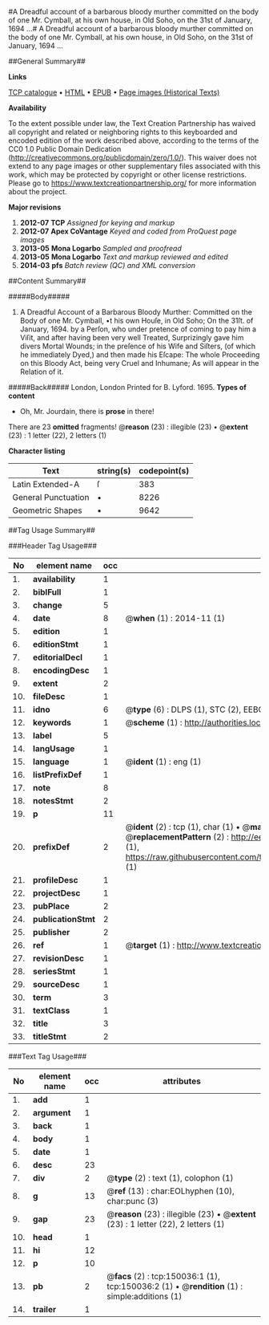 #A Dreadful account of a barbarous bloody murther committed on the  body of one Mr. Cymball, at his own house, in Old Soho, on the 31st of January, 1694 ...#
A Dreadful account of a barbarous bloody murther committed on the  body of one Mr. Cymball, at his own house, in Old Soho, on the 31st of January, 1694 ...

##General Summary##

**Links**

[TCP catalogue](http://www.ota.ox.ac.uk/tcp/)  • 
[HTML](http://tei.it.ox.ac.uk/tcp/Texts-HTML/free/A81/A81733.html)  • 
[EPUB](http://tei.it.ox.ac.uk/tcp/Texts-EPUB/free/A81/A81733.epub) • 
[Page images (Historical Texts)](https://historicaltexts.jisc.ac.uk/eebo-36282083e)

**Availability**

To the extent possible under law, the Text Creation Partnership has waived all copyright and related or neighboring rights to this keyboarded and encoded edition of the work described above, according to the terms of the CC0 1.0 Public Domain Dedication (http://creativecommons.org/publicdomain/zero/1.0/). This waiver does not extend to any page images or other supplementary files associated with this work, which may be protected by copyright or other license restrictions. Please go to https://www.textcreationpartnership.org/ for more information about the project.

**Major revisions**

1. __2012-07__ __TCP__ *Assigned for keying and markup*
1. __2012-07__ __Apex CoVantage__ *Keyed and coded from ProQuest page images*
1. __2013-05__ __Mona Logarbo__ *Sampled and proofread*
1. __2013-05__ __Mona Logarbo__ *Text and markup reviewed and edited*
1. __2014-03__ __pfs__ *Batch review (QC) and XML conversion*

##Content Summary##

#####Body#####

1. A Dreadful Account of a Barbarous Bloody Murther: Committed on the Body of one Mr. Cymball, •t his own Houſe, in Old Soho; On the 31ſt. of January, 1694. by a Perſon, who under pretence of coming to pay him a Viſit, and after having been very well Treated, Surprizingly gave him divers Mortal Wounds; in the preſence of his Wife and Siſters, (of which he immediately Dyed,) and then made his Eſcape: The whole Proceeding on this Bloody Act, being very Cruel and Inhumane; As will appear in the Relation of it.

#####Back#####
London, London Printed for B. Lyford. 1695.
**Types of content**

  * Oh, Mr. Jourdain, there is **prose** in there!

There are 23 **omitted** fragments! 
 @__reason__ (23) : illegible (23)  •  @__extent__ (23) : 1 letter (22), 2 letters (1)

**Character listing**


|Text|string(s)|codepoint(s)|
|---|---|---|
|Latin Extended-A|ſ|383|
|General Punctuation|•|8226|
|Geometric Shapes|▪|9642|

##Tag Usage Summary##

###Header Tag Usage###

|No|element name|occ|attributes|
|---|---|---|---|
|1.|__availability__|1||
|2.|__biblFull__|1||
|3.|__change__|5||
|4.|__date__|8| @__when__ (1) : 2014-11 (1)|
|5.|__edition__|1||
|6.|__editionStmt__|1||
|7.|__editorialDecl__|1||
|8.|__encodingDesc__|1||
|9.|__extent__|2||
|10.|__fileDesc__|1||
|11.|__idno__|6| @__type__ (6) : DLPS (1), STC (2), EEBO-CITATION (1), OCLC (1), VID (1)|
|12.|__keywords__|1| @__scheme__ (1) : http://authorities.loc.gov/ (1)|
|13.|__label__|5||
|14.|__langUsage__|1||
|15.|__language__|1| @__ident__ (1) : eng (1)|
|16.|__listPrefixDef__|1||
|17.|__note__|8||
|18.|__notesStmt__|2||
|19.|__p__|11||
|20.|__prefixDef__|2| @__ident__ (2) : tcp (1), char (1)  •  @__matchPattern__ (2) : ([0-9\-]+):([0-9IVX]+) (1), (.+) (1)  •  @__replacementPattern__ (2) : http://eebo.chadwyck.com/downloadtiff?vid=$1&page=$2 (1), https://raw.githubusercontent.com/textcreationpartnership/Texts/master/tcpchars.xml#$1 (1)|
|21.|__profileDesc__|1||
|22.|__projectDesc__|1||
|23.|__pubPlace__|2||
|24.|__publicationStmt__|2||
|25.|__publisher__|2||
|26.|__ref__|1| @__target__ (1) : http://www.textcreationpartnership.org/docs/. (1)|
|27.|__revisionDesc__|1||
|28.|__seriesStmt__|1||
|29.|__sourceDesc__|1||
|30.|__term__|3||
|31.|__textClass__|1||
|32.|__title__|3||
|33.|__titleStmt__|2||


###Text Tag Usage###

|No|element name|occ|attributes|
|---|---|---|---|
|1.|__add__|1||
|2.|__argument__|1||
|3.|__back__|1||
|4.|__body__|1||
|5.|__date__|1||
|6.|__desc__|23||
|7.|__div__|2| @__type__ (2) : text (1), colophon (1)|
|8.|__g__|13| @__ref__ (13) : char:EOLhyphen (10), char:punc (3)|
|9.|__gap__|23| @__reason__ (23) : illegible (23)  •  @__extent__ (23) : 1 letter (22), 2 letters (1)|
|10.|__head__|1||
|11.|__hi__|12||
|12.|__p__|10||
|13.|__pb__|2| @__facs__ (2) : tcp:150036:1 (1), tcp:150036:2 (1)  •  @__rendition__ (1) : simple:additions (1)|
|14.|__trailer__|1||
